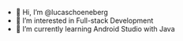 - 👋 Hi, I’m @lucaschoeneberg
- 👀 I’m interested in Full-stack Development
- 🌱 I’m currently learning Android Studio with Java

<!---
lucaschoeneberg/lucaschoeneberg is a ✨ special ✨ repository because its `README.md` (this file) appears on your GitHub profile.
You can click the Preview link to take a look at your changes.
--->
